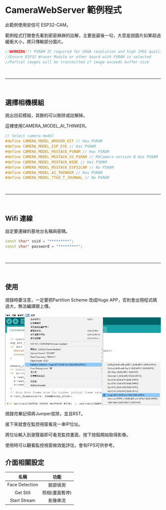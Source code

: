# CameraWebServer 範例程式

此範例使用安信可 ESP32-CAM。

範例程式打開會先看到密密麻麻的註解，主要是最後一句，大意是說圖片如果超過緩衝大小，將只傳輸部分圖片。

```ino
//WARNING!!! PSRAM IC required for UXGA resolution and high JPEG quality
//Ensure ESP32 Wrover Module or other board with PSRAM is selected
//Partial images will be transmitted if image exceeds buffer size
```

<br/>

---

<br/>

## 選擇相機模組

挑出目前模組，其餘的可以刪除或註解掉。

這裡使用CAMERA_MODEL_AI_THINKER。

```ino
// Select camera model
#define CAMERA_MODEL_WROVER_KIT // Has PSRAM
#define CAMERA_MODEL_ESP_EYE // Has PSRAM
#define CAMERA_MODEL_M5STACK_PSRAM // Has PSRAM
#define CAMERA_MODEL_M5STACK_V2_PSRAM // M5Camera version B Has PSRAM
#define CAMERA_MODEL_M5STACK_WIDE // Has PSRAM
#define CAMERA_MODEL_M5STACK_ESP32CAM // No PSRAM
#define CAMERA_MODEL_AI_THINKER // Has PSRAM
#define CAMERA_MODEL_TTGO_T_JOURNAL // No PSRAM
```

<br/>

---

<br/>

## Wifi 連線

設定要連線的基地台名稱與密碼。

```ino
const char* ssid = "*********";
const char* password = "*********";
```

<br/>

---

<br/>

## 使用

燒錄時要注意，一定要把Partition Scheme 改成Huge APP，否則會出現程式碼過大，無法編譯跟上傳。

![hugeAPP](./Img/CameraWebServer_1.jpg)

燒錄完畢記得將Jumper拔除，並且RST。

接下來就會在監控視窗看見一串IP位址。

將位址輸入到瀏覽器即可看見監控畫面，按下按鈕開始取得影像。

使用時可以觀看監控視窗做效能評估，會有FPS可供參考。

## 介面相關設定

|名稱|功能|
|:---:|:---:|
|Face Detection|臉部偵測|
|Get Still|照相(畫面暫停)|
|Start Stream|影像串流|